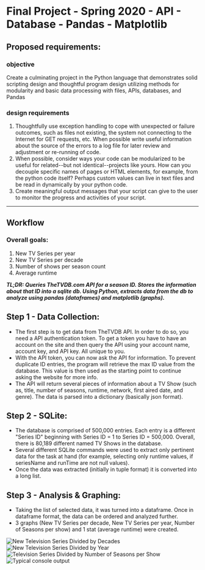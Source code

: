 # Final Project - Spring 2020 - API - Database - Pandas - Matplotlib

## Proposed requirements:
### objective

Create a culminating project in the Python language that demonstrates solid scripting design and thoughtful program design utilizing methods for modularity and basic data processing with files, APIs, databases, and Pandas

### design requirements

1.  Thoughtfully use exception handling to cope with unexpected or failure outcomes, such as files not existing, the system not connecting to the Internet for GET requests, etc. When possible write useful information about the source of the errors to a log file for later review and adjustment or re-running of code.
2.  When possible, consider ways your code can be modularized to be useful for related--but not identical--projects like yours. How can you decouple specific names of pages or HTML elements, for example, from the python code itself? Perhaps custom values can live in text files and be read in dynamically by your python code.
3.  Create meaningful output messages that your script can give to the user to monitor the progress and activities of your script.
---
## Workflow
### Overall goals:
1. New TV Series per year
2. New TV Series per decade
3. Number of shows per season count
4. Average runtime

***TL;DR: Queries TheTVDB.com API for a season ID. Stores the information about that ID into a sqlite db. Using Python, extracts data from the db to analyze using pandas (dataframes) and matplotlib (graphs).***

## Step 1 - Data Collection:
- The first step is to get data from TheTVDB API. In order to do so, you need a API authentication token. To get a token you have to have an account on the site and then query the API using your account name, account key, and API key. All unique to you.
- With the API token, you can now ask the API for information. To prevent duplicate ID entries, the program will retrieve the max ID value from the database. This value is then used as the starting point to continue asking the website for more info.
- The API will return several pieces of information about a TV Show (such as, title, number of seasons, runtime, network, first aired date, and genre). The data is parsed into a dictionary (basically json format).
## Step 2 - SQLite:
- The database is comprised of 500,000 entries. Each entry is a different "Series ID" beginning with Series ID = 1 to Series ID = 500,000. Overall, there is 80,189 different named TV Shows in the database. 
- Several different SQLite commands were used to extract only pertinent data for the task at hand (for example, selecting only runtime values, if seriesName and runTime are not null values).
- Once the data was extracted (initially in tuple format) it is converted into a long list. 
## Step 3 - Analysis & Graphing:
- Taking the list of selected data, it was turned into a dataframe. Once in dataframe format, the data can be ordered and analyzed further.
- 3 graphs (New TV Series per decade, New TV Series per year, Number of Seasons per show) and 1 stat (average runtime) were created.

![New Television Series Divided by Decades](https://raw.githubusercontent.com/brandyn-gilbert/dat129_ccac/master/Final%20Project/Figure%20-%20New%20TV%20Series%20Per%20Decade.png)
![New Television Series Divided by Year](https://raw.githubusercontent.com/brandyn-gilbert/dat129_ccac/master/Final%20Project/Figure%20-%20New%20TV%20Series%20Per%20Year.png)
![Television Series Divided by Number of Seasons per Show](https://raw.githubusercontent.com/brandyn-gilbert/dat129_ccac/master/Final%20Project/Figure%20-%20Seasons%20Per%20TV%20Show.png)
![Typical console output](https://raw.githubusercontent.com/brandyn-gilbert/dat129_ccac/master/Final%20Project/Console%20Output%20-%20runtime.PNG)